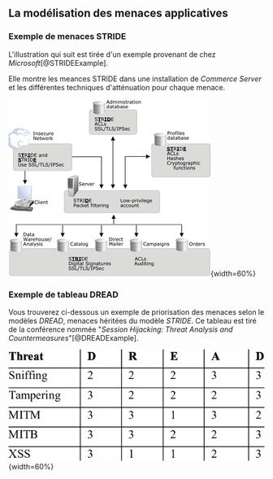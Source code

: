 ## La modélisation des menaces applicatives

### Exemple de menaces STRIDE

L'illustration qui suit est tirée d'un exemple provenant de chez *Microsoft*[@STRIDEExample].

Elle montre les meances STRIDE dans une installation de *Commerce Server* et les différentes techniques d'atténuation pour chaque menace.

![Menaces STRIDE dans Commerce Server](img/STRIPE-EXAMPLE.png){width=60%}

### Exemple de tableau DREAD

Vous trouverez ci-dessous un exemple de priorisation des menaces selon le modèles *DREAD*, menaces héritées du modèle *STRIDE*.
Ce tableau est tiré de la conférence nommée "*Session Hijacking: Threat Analysis and Countermeasures*"[@DREADExample].

![Priorisation des menaces selon le modèle DREAD](img/DREAD-EXAMPLE.png){width=60%}

